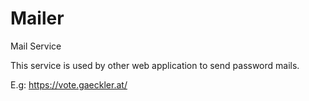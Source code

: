 # Mailer
 Mail Service


This service is used by other web application to send password mails. 

E.g: https://vote.gaeckler.at/
